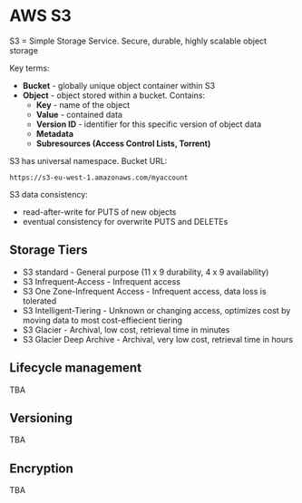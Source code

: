 # AWS S3

S3 = Simple Storage Service. Secure, durable, highly scalable object storage

Key terms:

- **Bucket** - globally unique object container within S3
- **Object** - object stored within a bucket. Contains:
  - **Key** - name of the object
  - **Value** - contained data
  - **Version ID** - identifier for this specific version of object data
  - **Metadata**
  - **Subresources (Access Control Lists, Torrent)**
  
S3 has universal namespace. Bucket URL:

    https://s3-eu-west-1.amazonaws.com/myaccount
    
S3 data consistency:

- read-after-write for PUTS of new objects
- eventual consistency for overwrite PUTS and DELETEs

## Storage Tiers

- S3 standard - General purpose (11 x 9 durability, 4 x 9 availability)
- S3 Infrequent-Access - Infrequent access
- S3 One Zone-Infrequent Access - Infrequent access, data loss is tolerated
- S3 Intelligent-Tiering - Unknown or changing access, optimizes cost by moving data to most cost-effiecient tiering
- S3 Glacier - Archival, low cost, retrieval time in minutes
- S3 Glacier Deep Archive - Archival, very low cost, retrieval time in hours

## Lifecycle management

TBA

## Versioning

TBA

## Encryption

TBA
